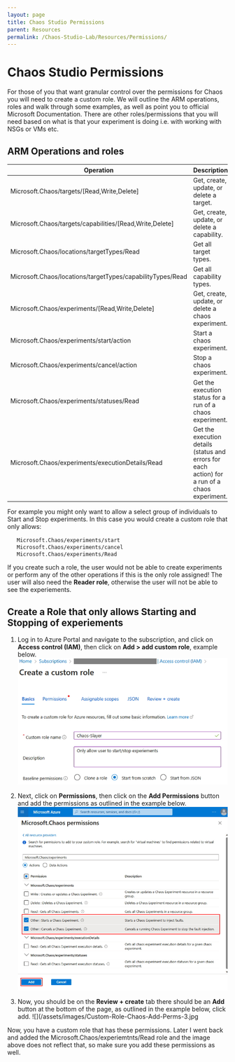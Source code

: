 ```yaml
---
layout: page
title: Chaos Studio Permissions
parent: Resources 
permalink: /Chaos-Studio-Lab/Resources/Permissions/
---
```


# **Chaos Studio Permissions**
For those of you that want granular control over the permissions for Chaos you will need to create a custom role.  We will outline the ARM operations, roles and walk through some examples, as well as point you to official Microsoft Documentation.  There are other roles/permissions that you will need based on what is that your experiment is doing i.e. with working with NSGs or VMs etc.

## ARM Operations and roles

| Operation | Description |
| ----- | ----- |
| Microsoft.Chaos/targets/[Read,Write,Delete] | Get, create, update, or delete a target. | 
| Microsoft.Chaos/targets/capabilities/[Read,Write,Delete] | Get, create, update, or delete a capability. |
| Microsoft.Chaos/locations/targetTypes/Read | Get all target types. |
| Microsoft.Chaos/locations/targetTypes/capabilityTypes/Read | Get all capability types. |
| Microsoft.Chaos/experiments/[Read,Write,Delete] | 	Get, create, update, or delete a chaos experiment. |
| Microsoft.Chaos/experiments/start/action | 	Start a chaos experiment. |
| Microsoft.Chaos/experiments/cancel/action | Stop a chaos experiment. | 
| Microsoft.Chaos/experiments/statuses/Read | Get the execution status for a run of a chaos experiment. |
| Microsoft.Chaos/experiments/executionDetails/Read | Get the execution details (status and errors for each action) for a run of a chaos experiment. |

For example you might only want to allow a select group of individuals to Start and Stop experiments.  In this case you would create a custom role that only allows:

   ~~~
      Microsoft.Chaos/experiments/start
      Microsoft.Chaos/experiments/cancel
      Microsoft.Chaos/experiments/Read
   ~~~
   
If you create such a role, the user would not be able to create experiments or perform any of the other operations if this is the only role assigned!  The user will also need the **Reader role**, otherwise the user will not be able to see the experiements.     

## Create a Role that only allows Starting and Stopping of experiements

1. Log in to Azure Portal and navigate to the subscription, and click on **Access control (IAM)**, then click on **Add > add custom role**, example below.
![](/assets/images/Custom-Role-Chaos-1.jpg)

2. Next, click on **Permissions**, then click on the **Add Permissions** button and add the permissions as outlined in the example below.
![](/assets/images/Custom-Role-Chaos-Add-Perms-2.jpg)

3. Now, you should be on the **Review + create** tab there should be an **Add** button at the bottom of the page, as outlined in the example below, click add.
![](/assets/images/Custom-Role-Chaos-Add-Perms-3.jpg

Now, you have a custom role that has these permissions.  Later I went back and added the Microsoft.Chaos/experiemtnts/Read role and the image above does not reflect that, so make sure you add these permissions as well.
